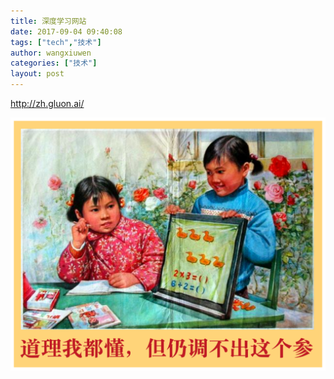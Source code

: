 ```yaml
---
title: 深度学习网站
date: 2017-09-04 09:40:08
tags: ["tech","技术"]
author: wangxiuwen
categories: ["技术"]
layout: post
---
```


http://zh.gluon.ai/

![image.png](/images/a3d0e6dadff040033b6d818c3379618c.png)